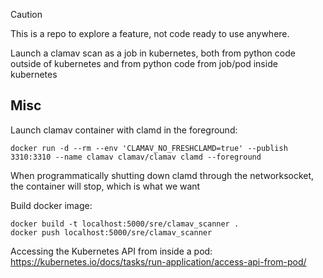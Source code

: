 > [!CAUTION]
> This is a repo to explore a feature, not code ready to use anywhere.


Launch a clamav scan as a job in kubernetes, both from python code outside of kubernetes and from python code from job/pod inside kubernetes

## Misc
Launch clamav container with clamd in the foreground:
```
docker run -d --rm --env 'CLAMAV_NO_FRESHCLAMD=true' --publish 3310:3310 --name clamav clamav/clamav clamd --foreground
```

When programmatically shutting down clamd through the networksocket, the container will stop, which is what we want


Build docker image: 
```
docker build -t localhost:5000/sre/clamav_scanner .
docker push localhost:5000/sre/clamav_scanner
```

Accessing the Kubernetes API from inside a pod: https://kubernetes.io/docs/tasks/run-application/access-api-from-pod/
